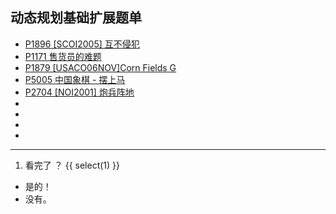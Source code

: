 ## 动态规划基础扩展题单

- [P1896 [SCOI2005] 互不侵犯](https://www.luogu.com.cn/problem/P1896)
- [P1171 售货员的难题](https://www.luogu.com.cn/problem/P1171)
- [P1879 [USACO06NOV]Corn Fields G](https://www.luogu.com.cn/problem/P1879)
- [P5005 中国象棋 - 摆上马](https://www.luogu.com.cn/problem/P5005)
- [P2704 [NOI2001] 炮兵阵地](https://www.luogu.com.cn/problem/P2704)
- [](https://www.luogu.com.cn/problem/)
- [](https://www.luogu.com.cn/problem/)
- [](https://www.luogu.com.cn/problem/)
- [](https://www.luogu.com.cn/problem/)

-----

1. 看完了 ？
{{ select(1) }}
- 是的！
- 没有。